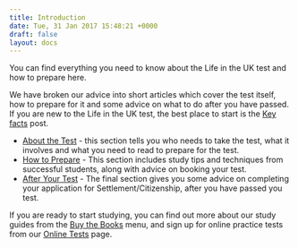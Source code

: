 ```yaml
---
title: Introduction
date: Tue, 31 Jan 2017 15:48:21 +0000
draft: false
layout: docs
---
```


You can find everything you need to know about the Life in the UK test and how to prepare here. 

We have broken our advice into short articles which cover the test itself, how to prepare for it and some advice on what to do after you have passed. If you are new to the Life in the UK test, the best place to start is the [Key facts](http://lifeintheuk.wpengine.com/?page_id=120) post.

*   [About the Test](/?page_id=38) - this section tells you who needs to take the test, what it involves and what you need to read to prepare for the test.
*   [How to Prepare](/?page_id=127) - This section includes study tips and techniques from successful students, along with advice on booking your test.
*   [After Your Test](/?page_id=135) - The final section gives you some advice on completing your application for Settlement/Citizenship, after you have passed you test.

If you are ready to start studying, you can find out more about our study guides from the [Buy the Books](/?page_id=33) menu, and sign up for online practice tests from our [Online Tests](/?page_id=194) page.

